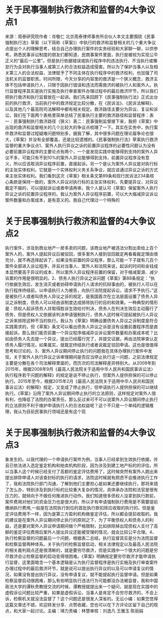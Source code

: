# 关于民事强制执行救济和监督的4大争议点1

来源：周泰研究院作者：肖敬仁 北京周泰律师事务所合伙人本文主要围绕《民事强制执行法》草案（以下简称《草案》）中执行的救济和监督相关的几个重大争议点提出个人的理解思考，结合自己办理执行案件的实务经验和大家聊一聊，以供参考。熟悉民事诉讼制度的朋友们都知道，民商事案件里面，执行是被视为实现公平正义的“最后一公里”。但是执行依据错误或执行程序中的违法执行、不当执行或懈怠行为会对执行当事人或第三人的合法权益造成侵害。所以为了保护当事人以及相关第三人的合法权益，法律赋予了不同主体在执行程序中的救济权利，也加强了司法机关的监督职责。时间所限，今天分享的内容里的救济是一个狭义概念，救济主体不包括申请执行人，只限于因执行错误和违法而需救济的被执行人和案外人。执行监督程序其实是执行实施及执行审查案件办理过程中的最后救济环节，所以我们把执行救济和执行监督放在一起讲。我们先来回顾下《民事强制执行法》正式出台前的执行救济，当前执行中的救济规定比较分散，在《民诉法》、《民诉法解释》、以及其他几个最高院司法解释中都有相关规定。救济路径主要分为异议、复议和诉讼，我们在下面两个表格里简单总结了民事执行主要的救济路径和监督程序：表一：民事强制执行救济路径（狭义）表二：民事强制监督接下来，我把《草案》中出现的救济和监督相关的几个比较大的争议点梳理了一下。其实在实务中，执行案件救济和监督过程疑难问题特别多，据我了解，其中很多问题在理论届争论也很大，《草案》并没有全部覆盖，还是比较遗憾的。《民事强制执行法》草案执行救济监督的重大争议点1、案外人执行异议之诉的前置异议程序的必要性问题认为没有必要前置异议程序的主要论点有两个，一个是发现实践中能够得到支持的案外人异议不多，可能只有不到10%的案外人异议能够得到支持，前置异议程序没有意义，所以应该取消异议程序前置，直接起诉。另一个是认为案外人异议是对执行标的主张实体权利，它就是一个实体权利义务关系争议，就应该通过异议之诉的方式来主张实体权利。我们看到这次《草案》相关条文第89条和现行民诉法234条核心条款是保持一致的，案外人异议对执行标的主张实体权利，先要提异议，对异议裁定不服的，可以提起诉讼或者申请再审。我个人是认可《草案》保留案外人执行异议之诉的前置异议程序的。我认为案外人异议程序前置，可以大大缩减异议诉讼案件数量和办案成本，是有意义的。我自己代理过一个特殊的

# 关于民事强制执行救济和监督的4大争议点2

执行案件，涉及到商业地产一房多卖的问题，该商业地产被违法分割出卖给上百个案外人的，案外人提起异议后被驳回，很多案外人接到驳回裁定再看看裁定理由很充分，就不再选择起诉了。如果没有前置的异议程序，那么可能一下子就有几百个案件全部进入诉讼程序，并且对当事人、案外人和法院来说，起诉的时间和金钱成本显然要高于异议的成本，所以案外人异议程序前置的保留，对于缩减案源、减少诉累的作用是很明显的。2、债务人执行异议之诉问题《草案》第88条规定：“执行依据生效后，发生消灭或者妨碍申请执行人请求的抗辩事由的，被执行人可以在执行程序终结前，以申请执行人为被告，向执行法院提起诉讼，请求不予执行。”这是被执行人或者叫债务人异议之诉的规定，是我国首次在立法层面设置了债务人异议之诉制度，债务人可以经由该制度达成排除执行的目的和效果。一种典型的情形是：债权人起诉债务人并取得胜诉生效给付判决，债务人在判决生效后主动履行了债务，但是债权人又依据该判决申请强制执行，债务人这时候可提起被执行人异议之诉来排除这种不当的执行。我认为《草案》明确设置债务人异议之诉制度是符合实践需求的，但《草案》条文可以看出债务人异议之诉是没有设置前置程序而是直接起诉。那么我们能否前置一个异议程序缩减异议诉讼案件数量和办案成本呢？比如由债务人先去提一个异议，提出已经履行完了，并提交证据，再由法院审查认定债务人履行情况，如果属实，就裁定终结执行或者说裁定驳回申请。这也是很值得思考和讨论的。3、案外人异议期间停止执行的问题我在具体办理执行案件中发现，关于案外人执行异议之诉审理期间是否应当停止执行这一问题，之前法律规定主要是分散在各个司法解释里面的，而历次的司法解释差异特别大。从2008年到2015年，根据2008年9月《最高人民法院关于适用中华人民共和国民事诉讼法〉执行程序若干问题的解释》的规定是说不停止执行，但案外人提供担保的可以停止执行。2015年至今，根据2015年2月《最高人民法院关于适用中华人民共和国民事诉讼法〉的解释》规定，又变成了停止执行，但申请执行人提供担保的可以继续执行。《草案》沿用了案外人异议期间停止执行的立法原则，这样规定对案外人很有利，也降低了法院的办案责任。那么反过来可不可以说案外人异议期间停止执行的立法原则不利于维护申请执行人的合法权益呢？这个不只是一个单纯的逻辑推理，我认为目前民事执行领域还是有这个现

# 关于民事强制执行救济和监督的4大争议点3

象发生的。以我代理的一个申请执行案件为例，当事人已经拿到生效执行依据，并且已依法进入选定鉴定机构和拍卖机构阶段，因为涉及到建工地产标的的评估，所以当事人这个时候已经支付了高额的鉴定评估费用了，这时候突然有案外人跑出来提出排除申请人对该查封标的执行的请求，法院这时候就有顾虑不会推进执行工作了，我和法院执行部门沟通，了解到他们主要担心是如果还要继续执行，那将来错了怎么办，特别涉及到执行标的比较重大复杂的情况，具体承办法院和法官是很有压力的，就倾向于不做任何推进执行动作。我们知道很多债权人没拿到执行款前，案件费用对他们的资金压力也是很大的，所以才有申请强制执行费用是不需要提前缴纳执行费用,一般是在法院执行到位的首批执行款扣除应收取的执行的。但是鉴定评估费用不一样，因为是第三方盈利机构做鉴定评估，所以都会提前收取的。我的建议是在案外人异议期间停止执行的原则之下，为了平衡债权人和债务人的利益，还是要对案外人异议申请期间做个严格限制，比如排除掉出现债权人支付了高额的鉴定评估费用后案外人提出异议还能被受理的情况，就会比较公平合理。4、执行检察监督的问题最后一个问题，根据表二总结，执行监督其实是分为法院监督和检察监督两种体系。关于执行的检察监督启动，相关法律规定以及最高人民法院的相关裁判观点还是很清晰的，就是要穷尽救济，但是实践中一个很大的问题是穷尽救济会让检察监督的启动变得很困难。《草案》明确规定要穷尽救济才能申请执行监督，这里面暗含一个基本逻辑是认为执行监督程序是执行实施及执行审查案件办理过程中的最后救济环节，就是说可以提出执行异议的以及可以申请复议的情况，如果没有提出执行异议，没有申请复议，就不能提起执行监督申请。但是如果检察监督启动很困难，那么有些明显执行违法行为可能都没办法被监督，我和中国政法大学的谭秋贵教授交流的时候，谭教授就提出来一个疑问，就是现在实践中的虚假诉讼问题比较严重，如果是虚假诉讼，当事人是肯定不会穷尽救济的，不会上诉，检察机关就没法监督了？这个问题还是很发人深省的。无讼小编：如果您觉得这篇文章还不错，欢迎转发分享、点赞收藏，您也可以在下方评论区留下自己的观点，和大家一起讨论。主编：靖力责编：林慧审核：刘逸凡 王雅玉 陈丽娟 

